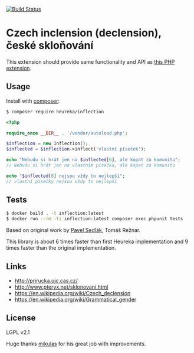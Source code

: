 [![Build Status](https://travis-ci.org/heureka/inflection.svg)](https://travis-ci.org/heureka/inflection)

Czech inclension (declension), české skloňování
===============================================

This extension should provide same functionality and API
as [this PHP extension](https://github.com/Mikulas/inflection-ext).

Usage
-----

Install with [composer](https://getcomposer.org/):

```bash
$ composer require heureka/inflection
```

```php
<?php

require_once __DIR__ . '/vendor/autoload.php';

$inflection = new Inflection();
$inflected = $inflection->inflect('vlastní píseček');

echo "Nebudu si hrát jen na $inflected[6], ale kopat za komunitu";
// Nebudu si hrát jen na vlastním písečku, ale kopat za komunitu

echo "$inflected[8] nejsou vždy to nejlepší";
// vlastní písečky nejsou vždy to nejlepší

```

Tests
-----

```bash
$ docker build . -t inflection:latest
$ docker run --rm -ti inflection:latest composer exec phpunit tests
```


Based on original work by [Pavel Sedlák](http://www.pteryx.net/sklonovani.html), Tomáš Režnar.

This library is about 6 times faster than first Heureka implementation and 9 times faster than the original 
implementation.

Links
-----

- http://prirucka.ujc.cas.cz/
- http://www.pteryx.net/sklonovani.html
- https://en.wikipedia.org/wiki/Czech_declension
- https://en.wikipedia.org/wiki/Grammatical_gender

License
-------

LGPL v2.1

Huge thanks [mikulas](https://github.com/mikulas/inflection) for his great job with improvements.
